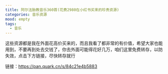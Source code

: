 ```yaml
---
title: 阿尔法胎教音乐360首(花费2980在小红书买来的珍贵资源)
categories: 音乐资源
mood: empty
tags:
  - 音乐
---
```











这些资源都是我在外面花高价买来的，而且我看了都非常的有价值，希望大家也能用到，不要再到处去交钱了，你去外面可能得花好几万，咱们这里免费转存，以防失效，点击下方链接，尽快转存就行




链接：https://pan.quark.cn/s/84c21e4b5883














